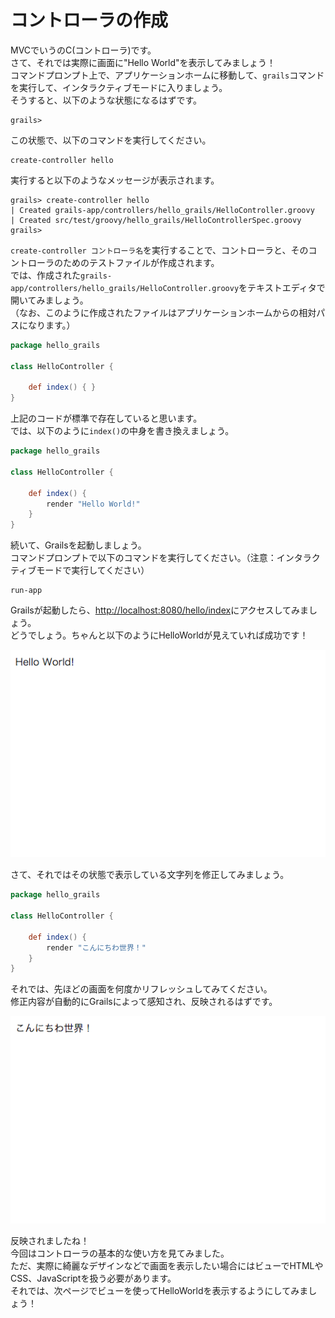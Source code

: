 # コントローラの作成
MVCでいうのC(コントローラ)です。  
さて、それでは実際に画面に"Hello World"を表示してみましょう！  
コマンドプロンプト上で、アプリケーションホームに移動して、`grails`コマンドを実行して、インタラクティブモードに入りましょう。  
そうすると、以下のような状態になるはずです。  

```console
grails>
```

この状態で、以下のコマンドを実行してください。  

```console
create-controller hello
```
実行すると以下のようなメッセージが表示されます。

```console
grails> create-controller hello
| Created grails-app/controllers/hello_grails/HelloController.groovy
| Created src/test/groovy/hello_grails/HelloControllerSpec.groovy
grails>
```

`create-controller コントローラ名`を実行することで、コントローラと、そのコントローラのためのテストファイルが作成されます。  
では、作成された`grails-app/controllers/hello_grails/HelloController.groovy`をテキストエディタで開いてみましょう。  
（なお、このように作成されたファイルはアプリケーションホームからの相対パスになります。）  


```groovy
package hello_grails

class HelloController {

    def index() { }
}
```

上記のコードが標準で存在していると思います。  
では、以下のように`index()`の中身を書き換えましょう。  

```groovy
package hello_grails

class HelloController {

    def index() {
        render "Hello World!"
    }
}
```

続いて、Grailsを起動しましょう。  
コマンドプロンプトで以下のコマンドを実行してください。（注意：インタラクティブモードで実行してください）  

```
run-app
```

Grailsが起動したら、[http://localhost:8080/hello/index](http://localhost:8080/hello/index)にアクセスしてみましょう。  
どうでしょう。ちゃんと以下のようにHelloWorldが見えていれば成功です！  

![Helloworld](images/helloworld1.png)

さて、それではその状態で表示している文字列を修正してみましょう。  

```groovy
package hello_grails

class HelloController {

    def index() {
        render "こんにちわ世界！"
    }
}
```

それでは、先ほどの画面を何度かリフレッシュしてみてください。  
修正内容が自動的にGrailsによって感知され、反映されるはずです。  

![Helloworld](images/helloworld2.png)

反映されましたね！  
今回はコントローラの基本的な使い方を見てみました。  
ただ、実際に綺麗なデザインなどで画面を表示したい場合にはビューでHTMLやCSS、JavaScriptを扱う必要があります。  
それでは、次ページでビューを使ってHelloWorldを表示するようにしてみましょう！